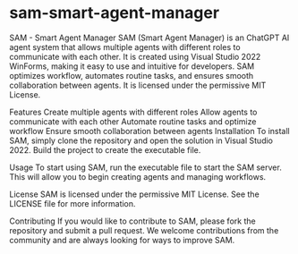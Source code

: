 # sam-smart-agent-manager

SAM - Smart Agent Manager
SAM (Smart Agent Manager) is an ChatGPT AI agent system that allows multiple agents with different roles to communicate with each other. It is created using Visual Studio 2022 WinForms, making it easy to use and intuitive for developers. SAM optimizes workflow, automates routine tasks, and ensures smooth collaboration between agents. It is licensed under the permissive MIT License.

Features
Create multiple agents with different roles
Allow agents to communicate with each other
Automate routine tasks and optimize workflow
Ensure smooth collaboration between agents
Installation
To install SAM, simply clone the repository and open the solution in Visual Studio 2022. Build the project to create the executable file.

Usage
To start using SAM, run the executable file to start the SAM server. This will allow you to begin creating agents and managing workflows.

License
SAM is licensed under the permissive MIT License. See the LICENSE file for more information.

Contributing
If you would like to contribute to SAM, please fork the repository and submit a pull request. We welcome contributions from the community and are always looking for ways to improve SAM.
